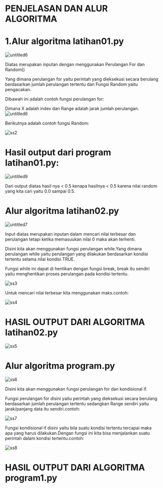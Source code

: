 # PENJELASAN DAN ALUR ALGORITMA

# 1.Alur algoritma latihan01.py
![untitled6](https://user-images.githubusercontent.com/46512504/53005506-f64b9300-3465-11e9-9d6f-16edbdd47a4a.jpg)

Diatas merupakan inputan dengan menggunakan Perulangan For dan Random()

Yang dimana perulangan for yaitu perintah yang dieksekusi secara berulang berdasarkan jumlah perulangan tertentu dan 
Fungsi Random yaitu pengacakan.

Dibawah ini adalah contoh fungsi perulangan for:

Dimana X adalah index dan Range adalah jarak jumlah perulangan.
![untitled6](https://user-images.githubusercontent.com/46512504/53006184-50992380-3467-11e9-84c5-d8be28ca2334.jpg)

Berikutnya adalah contoh fungsi Random:

![ss2](https://user-images.githubusercontent.com/46512504/53006795-812d8d00-3468-11e9-95ec-b4d536568b20.jpg)

# Hasil output dari program latihan01.py:

![untitled9](https://user-images.githubusercontent.com/46512504/53007084-1d579400-3469-11e9-95ca-c05a8d029c6d.jpg)

Dari output diatas hasil nya < 0.5 kenapa hasilnya < 0.5 karena nilai random yang kita cari yaitu 0.0 sampai 0.5.

# Alur algoritma latihan02.py

![untitled7](https://user-images.githubusercontent.com/46512504/53005516-fb104700-3465-11e9-844d-0f3f18cfc514.jpg)

Input diatas merupakan inputan dalam mencari nilai terbesar dan perulangan tetapi ketika memasuukan nilai 0 maka
akan terhenti.

Disini kita akan menggunakan fungsi perulangan while.Yang dimana perulangan while yaitu perulangan yang dilakukan
berdasarkan kondisi tertentu selama nilai kondisi TRUE.

Fungsi while ini dapat di hentikan dengan fungsi break, break itu sendiri yaitu menghentikan proses perulangan
pada kondisi tertentu.

![ss3](https://user-images.githubusercontent.com/46512504/53012976-1172ce80-3477-11e9-8a03-154cb503db7c.jpg)

Untuk mencari nilai terbesar kita menggunakan maks.contoh:

![ss4](https://user-images.githubusercontent.com/46512504/53013241-d7ee9300-3477-11e9-9c0a-15b3ef1145df.jpg)

# HASIL OUTPUT DARI ALGORITMA latihan02.py

![ss5](https://user-images.githubusercontent.com/46512504/53013597-c0fc7080-3478-11e9-885e-ef850d764ed3.jpg)

# Alur algoritma program.py

![ss6](https://user-images.githubusercontent.com/46512504/53013963-9f4fb900-3479-11e9-9e11-ec4f802f8c99.jpg)

Disini kita akan menggunakan fungsi perulangan for dan kondisional if.

Fungsi perulangan for disini yaitu perintah yang dieksekusi secara berulang berdasarkan jumlah perulangan
tertentu sedangkan Range sendiri yaitu jarak/panjang data itu sendiri.contoh:

![ss7](https://user-images.githubusercontent.com/46512504/53014127-22710f00-347a-11e9-90f9-415c7b4b6690.jpg)

Fungsi kondisional if disini yaitu bila suatu kondisi tertentu tercapai maka apa yang harus dilakukan.Dengan
fungsi ini kita bisa menjalankan suatu perintah dalam kondisi tertentu.contoh:

![ss8](https://user-images.githubusercontent.com/46512504/53014420-05890b80-347b-11e9-8729-d9f7b85d3bb5.jpg)

# HASIL OUTPUT DARI ALGORITMA program1.py



